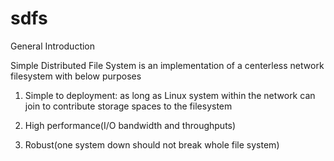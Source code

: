 # sdfs
General Introduction

Simple Distributed File System is an implementation of a centerless network filesystem with below purposes
  
1. Simple to deployment: as long as Linux system within the network can join to contribute storage spaces to the filesystem 
  
2. High performance(I/O bandwidth and throughputs)
  
3. Robust(one system down should not break whole file system)
